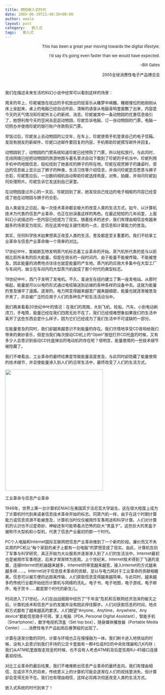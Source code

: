 ```yaml
---
title: 拥抱嵌入式时代
date: 2005-06-19T21:49:38+00:00
author: omale
layout: post
category:   嵌入式  
tags:   嵌入式
---
```

<p align=right><span lang=EN-US><font size=2>This has been a great year moving towards the digital lifestyle.</font></span></p> <p align=right><span lang=EN-US><font size=2><span> </span>I&#8217;d say it&#8217;s going even faster than we would have expected.</font></span></p> <p align=right><span lang=EN-US><font size=2>&#8211;Bill Gates</font></span></p> <p align=right><font size=2><span lang=EN-US>2005</span><span>全球消费性电子产品博览会</span></font></p> 

# <span lang=EN-US></p> 

<font size=2></font> 

</span></h1> 

<span><font size=2>我们在描述未来生活的科幻小说中经常可以看到这样的场景：</font></span>

<span><font size=2>周末的早上，珍妮被放在枕边的手机放出的轻音乐从睡梦中唤醒。睡眼惺忪的她刚刚从床上坐起来，桌上的电脑已经自动开启，清晰的语音从电脑音响里面飘了出来，内容是今天的天气情况和珍妮所关心的新闻，消息。珍妮被其中一条动物园的优惠信息吸引了，她想利用今天的空闲去逛逛动物园，珍妮告诉电脑，订一张动物园的门票，电脑一切照办并使用珍妮的银行账户存款购买门票。</font></span>

<span><font size=2>早饭过后，珍妮坐上去动物园的公交车，在车上，珍妮使用手机登录自己的电子信箱，发现有朋友的新邮件，珍妮口述邮件要回复的内容，手机帮助珍妮撰写邮件并回复。</font></span>

<span><font size=2>动物园到了，动物园的门禁系统知道珍妮已经预购了门票，所以轻松放行。与此同时，无线网络已经把动物园的旅游地图与著名景点自动下载到了珍妮的手机当中。珍妮利用手机中的地图信息，轻松找到了她喜欢的狮子的所在地。珍妮在观赏狮子的雄姿时，旁边的信息板上显示出了狮子的种类，生活习性等介绍信息，并询问珍妮是否愿意与狮子合影，珍妮答应后，一台数码相机自动帮助珍妮选择角度，对焦，拍摄，并询问珍妮如何处理照片。珍妮告诉它发送到自己家里。</font></span>

<span><font size=2>在动物园度过开心的一天后，珍妮回到了家，她发现自己枕边的电子相框的内容已经变成了她在动物园与狮子的合影。</font></span>

<span><font size=2>自人类诞生之日起，每一次技术革命都会极大的改变人类的生活方式。如今，以计算机技术为代表的信息产业革命，也正在扮演着这样的角色。在最近短短的几年间里，上面科幻小说描述的一些内容已经成为了现实。随着技术的进步，我们有理由相信会有越来越多的场景变为现实。而在这其中起关键作用的一点，是信息和计算能力的普及。</font></span>

<span><font size=2>其实，任何科学技术如果想真正改变人类的生活，普及都是至关重要的。我们不妨拿工业革命与信息产业革命做一个简单的对比。</font></span>

<font size=2><span lang=EN-US>17</span><span>世纪中叶，詹姆斯瓦特发明蒸汽机标志着工业革命的开始。蒸汽机所代表的是与以前相比前所未有的巨大能量。但是在很长的一段时间内，由于能量不能被传输，不能被普及，因此能量的消费地点往往也就是能量的产生地。蒸汽机的应用大多集中在大型工厂与车间内，耸立在车间内的大型蒸汽机就成了那个时代的典型标志。</span></font>

<font size=2><span lang=EN-US>19</span><span>世纪中叶，西门子发明了发电机。不久，爱迪生在纽约建立了第一座发电站。从那时候起，能量就可以以电的形式通过电缆输送到远端的各种各样的设备中去。这就为能量的普及铺平了道路。逐渐的，电力网变得越来越宽广越来越细密，能量也就逐渐被普及开来了，并且被广泛的应用于人们的各种生产和生活活动当中。</span></font>

<font size=2><span>我们再来看看</span><span lang=EN-US>20</span><span>世纪中叶的情况：在我们的周围，大到飞机，轮船，汽车。小到电动剃须刀，手电筒，能量已经在我们四周无处不在了。我们已经很难想象如果我们的生活中离开了这些东西会是什么样子。因为它们已经成为了我们生活中不可或缺的一部分。</span></font>

<font size=2><span>在能量普及的同时，我们却越来越意识不到能量的存在。我们尽情地享受</span><span lang=EN-US>CD</span><span>音响给我们带来的美妙音乐，但是当我们每次按动</span><span lang=EN-US>CD</span><span>机上的“</span><span lang=EN-US>Open</span><span>”按钮打开</span><span lang=EN-US>CD</span><span>托盘的时候，又有多少人会意识到驱动</span><span lang=EN-US>CD</span><span>托盘弹出的电动机的存在呢？很明显，能量使用的一些技术细节被隐藏了。</span></font>

<span><font size=2>我们不难看出，工业革命的最终结果是导致能量高度普及，与此同时却隐藏了能量使用的技术细节，并且使能量渗入到人们的日常生活中，最终改变了人们的生活方式。</font></span>

<span><img height=394 src="http://images.blogcn.com/2005/6/19/11/omale,2005061921420.jpg" width=318></span><p align=center><span lang=EN-US>

</span>

</img>

<font size=2><span>工业革命与信息产业革命</span></font>

<font size=2><span lang=EN-US>1946</span><span>年，世界上第一台计算机</span><span lang=EN-US>ENIAC</span><span>在美国宾夕法尼亚大学诞生。这在很大程度上成为了计算机时代到来或者信息技术革命开始的标志。同蒸汽机一样，由于在这个时期计算能力或信息资源不能被普及，计算机当时仅仅被用作军事用途和科学计算。人们对计算机的认识也不过是奇妙、神秘还有可能带着点恐怖的巨大“黑盒子”。这些巨大的黑盒子被称作大型机和小型机，代表了信息产业最初的那一个时代。</span></font>

<font size=2><span lang=EN-US>PC</span><span>个人电脑和</span><span lang=EN-US>Internet</span><span>国际互联网把信息产业革命推到了一个新的阶段。廉价而又不失实用的</span><span lang=EN-US>PC</span><span>机让“每个家庭的桌子上都有一台电脑”的梦想变成了现实。由此，计算机告别了军事与科学研究，真正开始为大众服务并逐渐渗入到了人们的生活当中。</span><span lang=EN-US>Internet</span><span>最初也是被用作军事用途，后来才渐渐转为民用。上个世纪末，</span><span lang=EN-US>Internet</span><span>技术得到了飞速的发展，连接</span><span lang=EN-US>Internet</span><span>的机器越来越多，</span><span lang=EN-US>Internet</span><span>的带宽越来越宽，接入</span><span lang=EN-US>Internet</span><span>的方式越来越多样……。</span><span lang=EN-US>Internet</span><span>对于信息技术革命的贡献，足以与电力网对于工业革命的贡献相媲美。信息可以被方便的远距离传输，人们获取信息变得越来越简单。与此同时，越来越多的传统行业都开始经历计算机与网络的洗礼。电子书，电子地图，电子游戏，电子邮件，电子贺卡……都是那个时代的新生儿。</span></font>

<font size=2><span>时间进入了</span><span lang=EN-US>21</span><span>世纪。人们在战战兢兢中经历了“千年虫”危机和互联网经济泡沫的破灭之后，计算机技术和信息产业的发展并没有因此停住脚步。人们对获取信息的时间，地点和方式都有了越来越高的要求。人们期望“</span><span lang=EN-US>Anyone</span><span>，</span><span lang=EN-US>Anytime</span><span>，</span><span lang=EN-US>Anywhere</span><span>，</span><span lang=EN-US>Any device</span><span>”都能信息随手可得。掌上电脑（</span><span lang=EN-US>PDA, Personal Digital Assistant</span><span>），智能手机（</span><span lang=EN-US>Smartphone</span><span>），数字电视机顶盒（</span><span lang=EN-US>Set top box</span><span>），随身媒体播放器（</span><span lang=EN-US>Portable Media Center</span><span>）……消费性电子产品如雨后春笋般的出现了。</span></font>

<font size=2><span>计算在逐渐分散的同时，计算与环境也正在慢慢融为一体。我们刷卡进入地铁站的时候，没有人会意识到我们手持的公交卡里面有一颗</span><span lang=EN-US>4</span><span>位或</span><span lang=EN-US>8</span><span>位的中央处理器和几</span><span lang=EN-US>K</span><span>内存；我们从</span><span lang=EN-US>ATM</span><span>机里面取走现金的时候，也不会有人考虑</span><span lang=EN-US>ATM</span><span>机背后是否用</span><span lang=EN-US>RJ-45</span><span>接口连接着双绞线。</span></font>

<span><font size=2>对比工业革命的最后结果，我们不难推断出信息产业革命的最终走向。我们有理由相信，在或许不久的将来，传统意义上的计算机可能会逐渐在人们的视线里消失，但计算却会变得无处不在。我们也有理由相信，这样必将再次彻底改变人类的生活方式。</font></span>

<span><font size=2>嵌入式系统的时代到来了！</font></span>